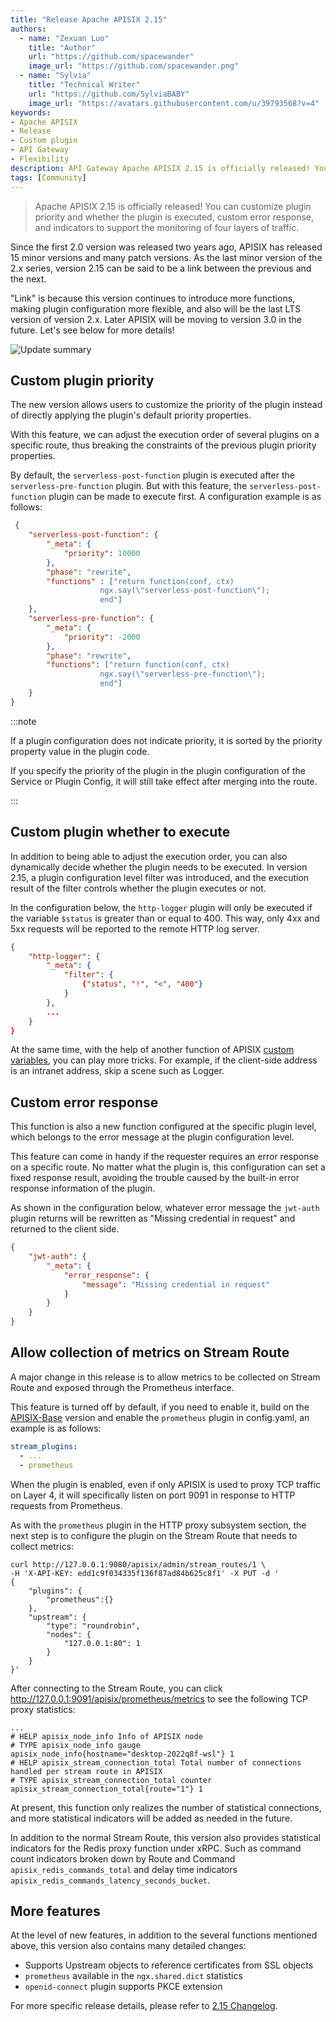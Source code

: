 ```yaml
---
title: "Release Apache APISIX 2.15"
authors:
  - name: "Zexuan Luo"
    title: "Author"
    url: "https://github.com/spacewander"
    image_url: "https://github.com/spacewander.png"
  - name: "Sylvia"
    title: "Technical Writer"
    url: "https://github.com/SylviaBABY"
    image_url: "https://avatars.githubusercontent.com/u/39793568?v=4"
keywords: 
- Apache APISIX
- Release
- Custom plugin
- API Gateway
- Flexibility
description: API Gateway Apache APISIX 2.15 is officially released! You can customize plugin priority and whether the plugin is executed, custom error response, and indicators to support the monitoring of four layers of traffic.
tags: [Community]
---
```


> Apache APISIX 2.15 is officially released! You can customize plugin priority and whether the plugin is executed, custom error response, and indicators to support the monitoring of four layers of traffic.

<!--truncate-->

Since the first 2.0 version was released two years ago, APISIX has released 15 minor versions and many patch versions. As the last minor version of the 2.x series, version 2.15 can be said to be a link between the previous and the next.

"Link" is because this version continues to introduce more functions, making plugin configuration more flexible, and also will be the last LTS version of version 2.x. Later APISIX will be moving to version 3.0 in the future. Let's see below for more details!

![Update summary](https://static.apiseven.com/2022/blog/0729/blog-en1.png)

## Custom plugin priority

The new version allows users to customize the priority of the plugin instead of directly applying the plugin's default priority properties.

With this feature, we can adjust the execution order of several plugins on a specific route, thus breaking the constraints of the previous plugin priority properties.

By default, the `serverless-post-function` plugin is executed after the `serverless-pre-function` plugin. But with this feature, the `serverless-post-function` plugin can be made to execute first. A configuration example is as follows:

```json
 {
    "serverless-post-function": {
        "_meta": {
            "priority": 10000
        },
        "phase": "rewrite",
        "functions" : ["return function(conf, ctx)
                    ngx.say(\"serverless-post-function\");
                    end"]
    },
    "serverless-pre-function": {
        "_meta": {
            "priority": -2000
        },
        "phase": "rewrite",
        "functions": ["return function(conf, ctx)
                    ngx.say(\"serverless-pre-function\");
                    end"]
    }
}
```

:::note

If a plugin configuration does not indicate priority, it is sorted by the priority property value in the plugin code.

If you specify the priority of the plugin in the plugin configuration of the Service or Plugin Config, it will still take effect after merging into the route.

:::

## Custom plugin whether to execute

In addition to being able to adjust the execution order, you can also dynamically decide whether the plugin needs to be executed. In version 2.15, a plugin configuration level filter was introduced, and the execution result of the filter controls whether the plugin executes or not.

In the configuration below, the `http-logger` plugin will only be executed if the variable `$status` is greater than or equal to 400. This way, only 4xx and 5xx requests will be reported to the remote HTTP log server.

```json
{
    "http-logger": {
        "_meta": {
            "filter": {
                {"status", "!", "<", "400"}
            }
        },
        ...
    }
}
```

At the same time, with the help of another function of APISIX [custom variables](https://apisix.apache.org/docs/apisix/next/plugin-develop/#register-custom-variable), you can play more tricks. For example, if the client-side address is an intranet address, skip a scene such as Logger.

## Custom error response

This function is also a new function configured at the specific plugin level, which belongs to the error message at the plugin configuration level.

This feature can come in handy if the requester requires an error response on a specific route. No matter what the plugin is, this configuration can set a fixed response result, avoiding the trouble caused by the built-in error response information of the plugin.

As shown in the configuration below, whatever error message the `jwt-auth` plugin returns will be rewritten as "Missing credential in request" and returned to the client side.

```json
{
    "jwt-auth": {
        "_meta": {
            "error_response": {
                "message": "Missing credential in request"
            }
        }
    }
}
```

## Allow collection of metrics on Stream Route

A major change in this release is to allow metrics to be collected on Stream Route and exposed through the Prometheus interface.

This feature is turned off by default, if you need to enable it, build on the [APISIX-Base](https://apisix.apache.org/docs/apisix/FAQ/#how-do-i-build-the-apisix-base-environment) version and enable the `prometheus` plugin in config.yaml, an example is as follows:

```yaml  title="./conf/config.yaml"
stream_plugins:
  - ...
  - prometheus
```

When the plugin is enabled, even if only APISIX is used to proxy TCP traffic on Layer 4, it will specifically listen on port 9091 in response to HTTP requests from Prometheus.

As with the `prometheus` plugin in the HTTP proxy subsystem section, the next step is to configure the plugin on the Stream Route that needs to collect metrics:

```shell
curl http://127.0.0.1:9080/apisix/admin/stream_routes/1 \
-H 'X-API-KEY: edd1c9f034335f136f87ad84b625c8f1' -X PUT -d '
{
    "plugins": {
        "prometheus":{}
    },
    "upstream": {
        "type": "roundrobin",
        "nodes": {
            "127.0.0.1:80": 1
        }
    }
}'
```

After connecting to the Stream Route, you can click http://127.0.0.1:9091/apisix/prometheus/metrics to see the following TCP proxy statistics:

```shell
...
# HELP apisix_node_info Info of APISIX node
# TYPE apisix_node_info gauge
apisix_node_info{hostname="desktop-2022q8f-wsl"} 1
# HELP apisix_stream_connection_total Total number of connections handled per stream route in APISIX
# TYPE apisix_stream_connection_total counter
apisix_stream_connection_total{route="1"} 1
```

At present, this function only realizes the number of statistical connections, and more statistical indicators will be added as needed in the future.

In addition to the normal Stream Route, this version also provides statistical indicators for the Redis proxy function under xRPC. Such as command count indicators broken down by Route and Command `apisix_redis_commands_total` and delay time indicators `apisix_redis_commands_latency_seconds_bucket`.

## More features

At the level of new features, in addition to the several functions mentioned above, this version also contains many detailed changes:

* Supports Upstream objects to reference certificates from SSL objects
* `prometheus` available in the `ngx.shared.dict` statistics
* `openid-connect` plugin supports PKCE extension

For more specific release details, please refer to [2.15 Changelog](https://github.com/apache/apisix/blob/release/2.15/CHANGELOG.md#2150).
